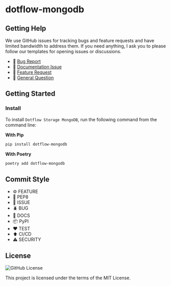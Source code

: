 # dotflow-mongodb

## Getting Help

We use GitHub issues for tracking bugs and feature requests and have limited bandwidth to address them. If you need anything, I ask you to please follow our templates for opening issues or discussions.

- 🐛 [Bug Report](https://github.com/dotflow-io/dotflow-mongodb/issues/new/choose)
- 📕 [Documentation Issue](https://github.com/dotflow-io/dotflow-mongodb/issues/new/choose)
- 🚀 [Feature Request](https://github.com/dotflow-io/dotflow-mongodb/issues/new/choose)
- 💬 [General Question](https://github.com/dotflow-io/dotflow-mongodb/issues/new/choose)

## Getting Started

### Install

To install `Dotflow Storage MongoDB`, run the following command from the command line:

**With Pip**

```bash
pip install dotflow-mongodb
```

**With Poetry**

```bash
poetry add dotflow-mongodb
```

## Commit Style

- ⚙️ FEATURE
- 📝 PEP8
- 📌 ISSUE
- 🪲 BUG
- 📘 DOCS
- 📦 PyPI
- ❤️️ TEST
- ⬆️ CI/CD
- ⚠️ SECURITY

## License
![GitHub License](https://img.shields.io/github/license/dotflow-io/dotflow-mongodb)

This project is licensed under the terms of the MIT License.
